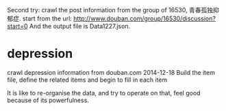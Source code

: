 Second try:
crawl the post information from the group of 16530, 青春孤独抑郁症.
start from the url: http://www.douban.com/group/16530/discussion?start=0
And the output file is Data1227.json.


depression
==========

crawl depression information from douban.com
2014-12-18 
Build the item file, define the related items and begin to fill in each item

It is like to re-organise the data, and try to operate on that, feel good because of its powerfulness. 
